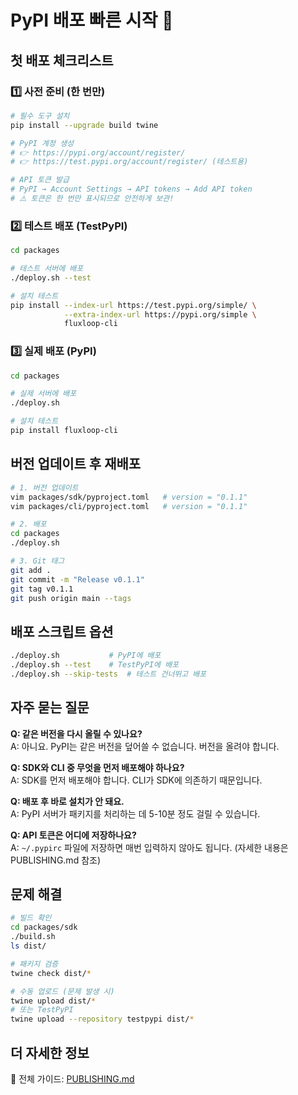# PyPI 배포 빠른 시작 🚀

## 첫 배포 체크리스트

### 1️⃣ 사전 준비 (한 번만)

```bash
# 필수 도구 설치
pip install --upgrade build twine

# PyPI 계정 생성
# 👉 https://pypi.org/account/register/
# 👉 https://test.pypi.org/account/register/ (테스트용)

# API 토큰 발급
# PyPI → Account Settings → API tokens → Add API token
# ⚠️ 토큰은 한 번만 표시되므로 안전하게 보관!
```

### 2️⃣ 테스트 배포 (TestPyPI)

```bash
cd packages

# 테스트 서버에 배포
./deploy.sh --test

# 설치 테스트
pip install --index-url https://test.pypi.org/simple/ \
            --extra-index-url https://pypi.org/simple \
            fluxloop-cli
```

### 3️⃣ 실제 배포 (PyPI)

```bash
cd packages

# 실제 서버에 배포
./deploy.sh

# 설치 테스트
pip install fluxloop-cli
```

## 버전 업데이트 후 재배포

```bash
# 1. 버전 업데이트
vim packages/sdk/pyproject.toml   # version = "0.1.1"
vim packages/cli/pyproject.toml   # version = "0.1.1"

# 2. 배포
cd packages
./deploy.sh

# 3. Git 태그
git add .
git commit -m "Release v0.1.1"
git tag v0.1.1
git push origin main --tags
```

## 배포 스크립트 옵션

```bash
./deploy.sh           # PyPI에 배포
./deploy.sh --test    # TestPyPI에 배포
./deploy.sh --skip-tests  # 테스트 건너뛰고 배포
```

## 자주 묻는 질문

**Q: 같은 버전을 다시 올릴 수 있나요?**  
A: 아니요. PyPI는 같은 버전을 덮어쓸 수 없습니다. 버전을 올려야 합니다.

**Q: SDK와 CLI 중 무엇을 먼저 배포해야 하나요?**  
A: SDK를 먼저 배포해야 합니다. CLI가 SDK에 의존하기 때문입니다.

**Q: 배포 후 바로 설치가 안 돼요.**  
A: PyPI 서버가 패키지를 처리하는 데 5-10분 정도 걸릴 수 있습니다.

**Q: API 토큰은 어디에 저장하나요?**  
A: `~/.pypirc` 파일에 저장하면 매번 입력하지 않아도 됩니다. (자세한 내용은 PUBLISHING.md 참조)

## 문제 해결

```bash
# 빌드 확인
cd packages/sdk
./build.sh
ls dist/

# 패키지 검증
twine check dist/*

# 수동 업로드 (문제 발생 시)
twine upload dist/*
# 또는 TestPyPI
twine upload --repository testpypi dist/*
```

## 더 자세한 정보

📖 전체 가이드: [PUBLISHING.md](./PUBLISHING.md)

